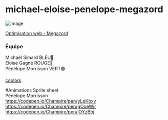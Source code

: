 # michael-eloise-penelope-megazord

![image](https://user-images.githubusercontent.com/78884924/151389026-3d871b0e-6c7f-4eca-bce0-bc82472b9860.png)

[Optimisation web - Megazord](https://smnarnold.com/projets/megazord)

### Équipe

Michaël Simard     BLEU🔵 </br>
Éloïse Gagné      ROUGE🔴 </br>
Pénélope Morrisson VERT🟢

[coolors](https://coolors.co/0c1618-004643-faf4d3-d1ac00-f6be9a)

#Animations Sprite sheet
 </br>
Pénélope Morrisson  </br>
https://codepen.io/Champire/pen/yLpKbxv </br>
https://codepen.io/Champire/pen/gOoeWjr </br>
https://codepen.io/Champire/pen/jOYzBbj </br>
